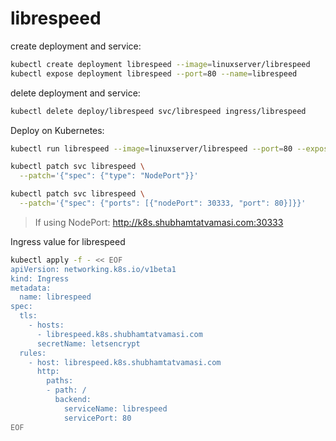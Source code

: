 # librespeed

create deployment and service:
```bash
kubectl create deployment librespeed --image=linuxserver/librespeed
kubectl expose deployment librespeed --port=80 --name=librespeed
```

delete deployment and service:
```bash
kubectl delete deploy/librespeed svc/librespeed ingress/librespeed
```

Deploy on Kubernetes:
```bash
kubectl run librespeed --image=linuxserver/librespeed --port=80 --expose

kubectl patch svc librespeed \
  --patch='{"spec": {"type": "NodePort"}}'

kubectl patch svc librespeed \
  --patch='{"spec": {"ports": [{"nodePort": 30333, "port": 80}]}}'
```
> If using NodePort: http://k8s.shubhamtatvamasi.com:30333

Ingress value for librespeed
```bash
kubectl apply -f - << EOF
apiVersion: networking.k8s.io/v1beta1
kind: Ingress
metadata:
  name: librespeed
spec:
  tls:
    - hosts:
      - librespeed.k8s.shubhamtatvamasi.com
      secretName: letsencrypt
  rules:
    - host: librespeed.k8s.shubhamtatvamasi.com
      http:
        paths:
        - path: /
          backend:
            serviceName: librespeed
            servicePort: 80
EOF
```

